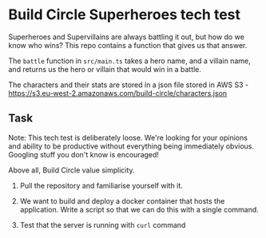 # Build Circle Superheroes tech test

Superheroes and Supervillains are always battling it out, but how do we know who wins? This repo contains a function that gives us that answer. 

The `battle` function in `src/main.ts` takes a hero name, and a villain name, and returns us the hero or villain that would win in a battle.

The characters and their stats are stored in a json file stored in AWS S3 - https://s3.eu-west-2.amazonaws.com/build-circle/characters.json

## Task

Note: This tech test is deliberately loose. We're looking for your opinions and ability to be productive without everything being immediately obvious. Googling stuff you don't know is encouraged!

Above all, Build Circle value simplicity.

1. Pull the repository and familiarise yourself with it.

2. We want to build and deploy a docker container that hosts the application. Write a script so that we can do this with a single command.

3. Test that the server is running with `curl` command